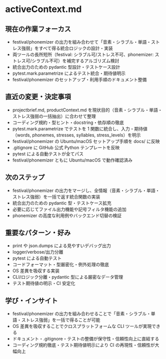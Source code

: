# activeContext.md

## 現在の作業フォーカス

- festival/phonemizer の出力を組み合わせて「音素・シラブル・単語・ストレス強弱」をすべて得る統合ロジックの設計・実装
- 両ツールの長所短所（festival: シラブル可/ストレス不可、phonemizer: ストレス可/シラブル不可）を補完するアルゴリズム検討
- 統合出力のための pydantic 型設計・テストケース設計
- pytest.mark.parametrize によるテスト統合・期待値明示
- festival/phonemizer のセットアップ・利用手順のドキュメント整備

## 直近の変更・決定事項

- projectbrief.md, productContext.md を現状目的（音素・シラブル・単語・ストレス強弱の一括抽出）に合わせて整理
- コーディング規約・型ヒント・docstring・依存順の徹底
- pytest.mark.parametrize でテストを 1 関数に統合し、入力・期待値（words, phonemes, stresses, syllables, stress_levels）を明示
- festival/phonemizer の Ubuntu/macOS セットアップ手順を docs/ に反映
- .gitignore に GitHub 公式 Python テンプレートを反映
- pytest による自動テストが全てパス
- festival/phonemizer ともに Ubuntu/macOS で動作確認済み

## 次のステップ

- festival/phonemizer の出力をマージし、全情報（音素・シラブル・単語・ストレス強弱）を一括で返す統合関数の実装
- 統合出力のための pydantic 型・テストケース拡充
- 必要に応じてファイル出力機能や記号フィルタ機能の追加
- phonemizer の高度な利用例やバックエンド切替の検証

## 重要なパターン・好み

- print や json.dumps による見やすいデバッグ出力
- logger/verbose/出力分離
- pytest による自動テスト
- コードフォーマット・型厳密化・例外処理の徹底
- OS 差異を吸収する実装
- CLI/ロジック分離・pydantic 型による厳密なデータ管理
- テスト期待値の明示・CI 安定化

## 学び・インサイト

- festival/phonemizer の出力を組み合わせることで「音素・シラブル・単語・ストレス強弱」を一括で得ることが可能
- OS 差異を吸収することでクロスプラットフォームな CLI ツールが実現できる
- ドキュメント・.gitignore・テストの整備が保守性・信頼性向上に直結する
- コーディング規約徹底・テスト期待値明示により CI の再現性・信頼性が大幅向上
